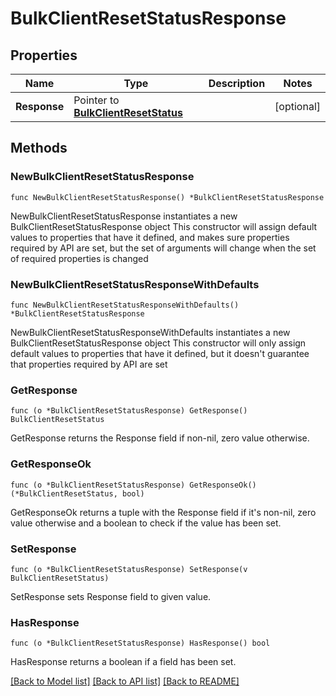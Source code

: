# BulkClientResetStatusResponse

## Properties

Name | Type | Description | Notes
------------ | ------------- | ------------- | -------------
**Response** | Pointer to [**BulkClientResetStatus**](BulkClientResetStatus.md) |  | [optional] 

## Methods

### NewBulkClientResetStatusResponse

`func NewBulkClientResetStatusResponse() *BulkClientResetStatusResponse`

NewBulkClientResetStatusResponse instantiates a new BulkClientResetStatusResponse object
This constructor will assign default values to properties that have it defined,
and makes sure properties required by API are set, but the set of arguments
will change when the set of required properties is changed

### NewBulkClientResetStatusResponseWithDefaults

`func NewBulkClientResetStatusResponseWithDefaults() *BulkClientResetStatusResponse`

NewBulkClientResetStatusResponseWithDefaults instantiates a new BulkClientResetStatusResponse object
This constructor will only assign default values to properties that have it defined,
but it doesn't guarantee that properties required by API are set

### GetResponse

`func (o *BulkClientResetStatusResponse) GetResponse() BulkClientResetStatus`

GetResponse returns the Response field if non-nil, zero value otherwise.

### GetResponseOk

`func (o *BulkClientResetStatusResponse) GetResponseOk() (*BulkClientResetStatus, bool)`

GetResponseOk returns a tuple with the Response field if it's non-nil, zero value otherwise
and a boolean to check if the value has been set.

### SetResponse

`func (o *BulkClientResetStatusResponse) SetResponse(v BulkClientResetStatus)`

SetResponse sets Response field to given value.

### HasResponse

`func (o *BulkClientResetStatusResponse) HasResponse() bool`

HasResponse returns a boolean if a field has been set.


[[Back to Model list]](../README.md#documentation-for-models) [[Back to API list]](../README.md#documentation-for-api-endpoints) [[Back to README]](../README.md)


